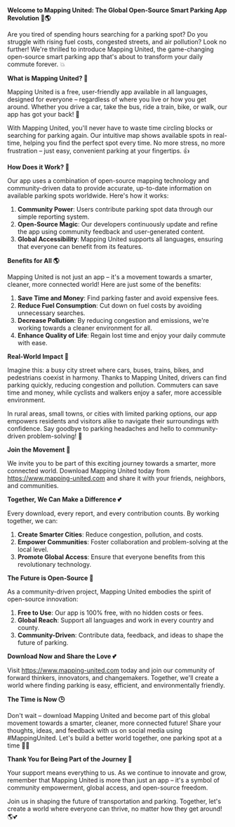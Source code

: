 **Welcome to Mapping United: The Global Open-Source Smart Parking App Revolution 🚗🌎**

Are you tired of spending hours searching for a parking spot? Do you struggle with rising fuel costs, congested streets, and air pollution? Look no further! We're thrilled to introduce Mapping United, the game-changing open-source smart parking app that's about to transform your daily commute forever. 💥

**What is Mapping United? 🤔**

Mapping United is a free, user-friendly app available in all languages, designed for everyone – regardless of where you live or how you get around. Whether you drive a car, take the bus, ride a train, bike, or walk, our app has got your back! 🚫

With Mapping United, you'll never have to waste time circling blocks or searching for parking again. Our intuitive map shows available spots in real-time, helping you find the perfect spot every time. No more stress, no more frustration – just easy, convenient parking at your fingertips. 👍

**How Does it Work? 🤔**

Our app uses a combination of open-source mapping technology and community-driven data to provide accurate, up-to-date information on available parking spots worldwide. Here's how it works:

1. **Community Power**: Users contribute parking spot data through our simple reporting system.
2. **Open-Source Magic**: Our developers continuously update and refine the app using community feedback and user-generated content.
3. **Global Accessibility**: Mapping United supports all languages, ensuring that everyone can benefit from its features.

**Benefits for All 🌎**

Mapping United is not just an app – it's a movement towards a smarter, cleaner, more connected world! Here are just some of the benefits:

1. **Save Time and Money**: Find parking faster and avoid expensive fees.
2. **Reduce Fuel Consumption**: Cut down on fuel costs by avoiding unnecessary searches.
3. **Decrease Pollution**: By reducing congestion and emissions, we're working towards a cleaner environment for all.
4. **Enhance Quality of Life**: Regain lost time and enjoy your daily commute with ease.

**Real-World Impact 🌟**

Imagine this: a busy city street where cars, buses, trains, bikes, and pedestrians coexist in harmony. Thanks to Mapping United, drivers can find parking quickly, reducing congestion and pollution. Commuters can save time and money, while cyclists and walkers enjoy a safer, more accessible environment.

In rural areas, small towns, or cities with limited parking options, our app empowers residents and visitors alike to navigate their surroundings with confidence. Say goodbye to parking headaches and hello to community-driven problem-solving! 🌟

**Join the Movement 💪**

We invite you to be part of this exciting journey towards a smarter, more connected world. Download Mapping United today from https://www.mapping-united.com and share it with your friends, neighbors, and communities.

**Together, We Can Make a Difference 💕**

Every download, every report, and every contribution counts. By working together, we can:

1. **Create Smarter Cities**: Reduce congestion, pollution, and costs.
2. **Empower Communities**: Foster collaboration and problem-solving at the local level.
3. **Promote Global Access**: Ensure that everyone benefits from this revolutionary technology.

**The Future is Open-Source 🚀**

As a community-driven project, Mapping United embodies the spirit of open-source innovation:

1. **Free to Use**: Our app is 100% free, with no hidden costs or fees.
2. **Global Reach**: Support all languages and work in every country and county.
3. **Community-Driven**: Contribute data, feedback, and ideas to shape the future of parking.

**Download Now and Share the Love 💕**

Visit https://www.mapping-united.com today and join our community of forward thinkers, innovators, and changemakers. Together, we'll create a world where finding parking is easy, efficient, and environmentally friendly.

**The Time is Now 🕒**

Don't wait – download Mapping United and become part of this global movement towards a smarter, cleaner, more connected future! Share your thoughts, ideas, and feedback with us on social media using #MappingUnited. Let's build a better world together, one parking spot at a time 🚗💖

**Thank You for Being Part of the Journey 🙏**

Your support means everything to us. As we continue to innovate and grow, remember that Mapping United is more than just an app – it's a symbol of community empowerment, global access, and open-source freedom.

Join us in shaping the future of transportation and parking. Together, let's create a world where everyone can thrive, no matter how they get around! 🌎💕